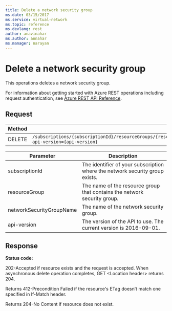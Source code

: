 ```yaml
---
title: Delete a network security group
ms.date: 03/15/2017
ms.service: virtual-network
ms.topic: reference
ms.devlang: rest
author: anavinahar 
ms.author: annahar 
ms.manager: narayan
---
```

# Delete a network security group

This operations deletes a network security group.

For information about getting started with Azure REST operations including request authentication, see [Azure REST API Reference](../../../index.md).

## Request  

|Method|Request URI|  
|------------|-----------------|  
|DELETE|`/subscriptions/{subscriptionId}/resourceGroups/{resourceGroup}/providers/Microsoft.Network/networkSecurityGroups/{networkSecurityGroupName}?api-version={api-version}`|  

| Parameter | Description |
| --------- | ----------- |
| subscriptionId | The identifier of your subscription where the network security group exists. |
| resourceGroup | The name of the resource group that contains the network security group. |
| networkSecurityGroupName | The name of the network security group. |
| api-version | The version of the API to use. The current version is 2016-09-01. | 
  
## Response  
 **Status code:**  
  
 202-Accepted if resource exists and the request is accepted. When asynchronous delete operation completes, GET \<Location header> returns 204.  
  
 Returns 412-Precondition Failed if the resource's ETag doesn’t match one specified in If-Match header.  
  
 Returns 204-No Content if resource does not exist.
